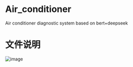# Air_conditioner
Air conditioner diagnostic system based on bert+deepseek

# 文件说明
![image](https://github.com/user-attachments/assets/dfba3753-a040-4b6a-b59b-a87d22be3453)
